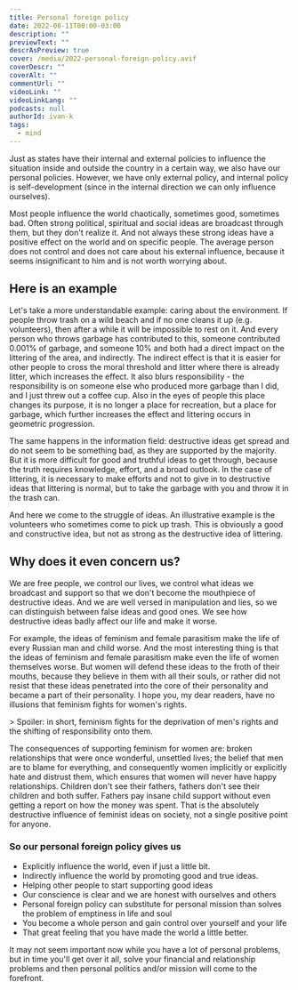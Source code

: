 ```yaml
---
title: Personal foreign policy
date: 2022-08-11T00:00-03:00
description: ""
previewText: ""
descrAsPreview: true
cover: /media/2022-personal-foreign-policy.avif
coverDescr: ""
coverAlt: ""
commentUrl: ""
videoLink: ""
videoLinkLang: ""
podcasts: null
authorId: ivan-k
tags:
  - mind
---
```

Just as states have their internal and external policies to influence the situation inside and outside the country in a certain way, we also have our personal policies. However, we have only external policy, and internal policy is self-development (since in the internal direction we can only influence ourselves).

Most people influence the world chaotically, sometimes good, sometimes bad. Often strong political, spiritual and social ideas are broadcast through them, but they don't realize it. And not always these strong ideas have a positive effect on the world and on specific people. The average person does not control and does not care about his external influence, because it seems insignificant to him and is not worth worrying about.

## Here is an example

Let's take a more understandable example: caring about the environment. If people throw trash on a wild beach and if no one cleans it up (e.g. volunteers), then after a while it will be impossible to rest on it. And every person who throws garbage has contributed to this, someone contributed 0.001% of garbage, and someone 10% and both had a direct impact on the littering of the area, and indirectly. The indirect effect is that it is easier for other people to cross the moral threshold and litter where there is already litter, which increases the effect. It also blurs responsibility - the responsibility is on someone else who produced more garbage than I did, and I just threw out a coffee cup. Also in the eyes of people this place changes its purpose, it is no longer a place for recreation, but a place for garbage, which further increases the effect and littering occurs in geometric progression.

The same happens in the information field: destructive ideas get spread and do not seem to be something bad, as they are supported by the majority. But it is more difficult for good and truthful ideas to get through, because the truth requires knowledge, effort, and a broad outlook. In the case of littering, it is necessary to make efforts and not to give in to destructive ideas that littering is normal, but to take the garbage with you and throw it in the trash can.

And here we come to the struggle of ideas. An illustrative example is the volunteers who sometimes come to pick up trash. This is obviously a good and constructive idea, but not as strong as the destructive idea of littering.

## Why does it even concern us?

We are free people, we control our lives, we control what ideas we broadcast and support so that we don't become the mouthpiece of destructive ideas. And we are well versed in manipulation and lies, so we can distinguish between false ideas and good ones. We see how destructive ideas badly affect our life and make it worse.

For example, the ideas of feminism and female parasitism make the life of every Russian man and child worse. And the most interesting thing is that the ideas of feminism and female parasitism make even the life of women themselves worse. But women will defend these ideas to the froth of their mouths, because they believe in them with all their souls, or rather did not resist that these ideas penetrated into the core of their personality and became a part of their personality. I hope you, my dear readers, have no illusions that feminism fights for women's rights.

&gt; Spoiler: in short, feminism fights for the deprivation of men's rights and the shifting of responsibility onto them.

The consequences of supporting feminism for women are: broken relationships that were once wonderful, unsettled lives; the belief that men are to blame for everything, and consequently women implicitly or explicitly hate and distrust them, which ensures that women will never have happy relationships. Children don't see their fathers, fathers don't see their children and both suffer. Fathers pay insane child support without even getting a report on how the money was spent. That is the absolutely destructive influence of feminist ideas on society, not a single positive point for anyone.

### So our personal foreign policy gives us ###

- Explicitly influence the world, even if just a little bit.
- Indirectly influence the world by promoting good and true ideas.
- Helping other people to start supporting good ideas
- Our conscience is clear and we are honest with ourselves and others
- Personal foreign policy can substitute for personal mission than solves the problem of emptiness in life and soul
- You become a whole person and gain control over yourself and your life
- That great feeling that you have made the world a little better.

It may not seem important now while you have a lot of personal problems, but in time you'll get over it all, solve your financial and relationship problems and then personal politics and/or mission will come to the forefront.
